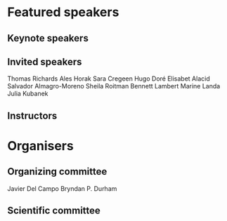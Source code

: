 # Featured speakers

## Keynote speakers


## Invited speakers

Thomas Richards
Ales Horak
Sara Cregeen
Hugo Doré
Elisabet Alacid
Salvador Almagro-Moreno
Sheila Roitman
Bennett Lambert
Marine Landa
Julia Kubanek

## Instructors


# Organisers


## Organizing committee

Javier Del Campo
Bryndan P. Durham

## Scientific committee
